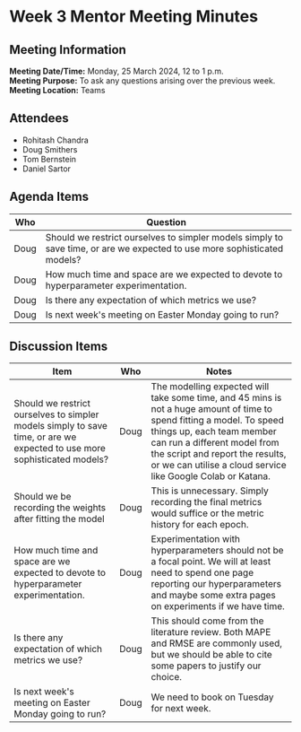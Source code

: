 # Week 3 Mentor Meeting Minutes
## Meeting Information
**Meeting Date/Time:** Monday, 25 March 2024, 12 to 1 p.m.  
**Meeting Purpose:** To ask any questions arising over the previous week.  
**Meeting Location:** Teams  

## Attendees
- Rohitash Chandra
- Doug Smithers
- Tom Bernstein
- Daniel Sartor

## Agenda Items

Who | Question
---- | ----
Doug | Should we restrict ourselves to simpler models simply to save time, or are we expected to use more sophisticated models?
Doug | How much time and space are we expected to devote to hyperparameter experimentation.
Doug | Is there any expectation of which metrics we use?
Doug | Is next week's meeting on Easter Monday going to run?

## Discussion Items

Item | Who | Notes |
---- | ---- | ----
Should we restrict ourselves to simpler models simply to save time, or are we expected to use more sophisticated models? | Doug | The modelling expected will take some time, and 45 mins is not a huge amount of time to spend fitting a model. To speed things up, each team member can run a different model from the script and report the results, or we can utilise a cloud service like Google Colab or Katana. 
Should we be recording the weights after fitting the model | Doug | This is unnecessary. Simply recording the final metrics would suffice or the metric history for each epoch.
How much time and space are we expected to devote to hyperparameter experimentation. | Doug | Experimentation with hyperparameters should not be a focal point. We will at least need to spend one page reporting our hyperparameters and maybe some extra pages on experiments if we have time.
Is there any expectation of which metrics we use? | Doug | This should come from the literature review. Both MAPE and RMSE are commonly used, but we should be able to cite some papers to justify our choice.
Is next week's meeting on Easter Monday going to run? | Doug | We need to book on Tuesday for next week. 







